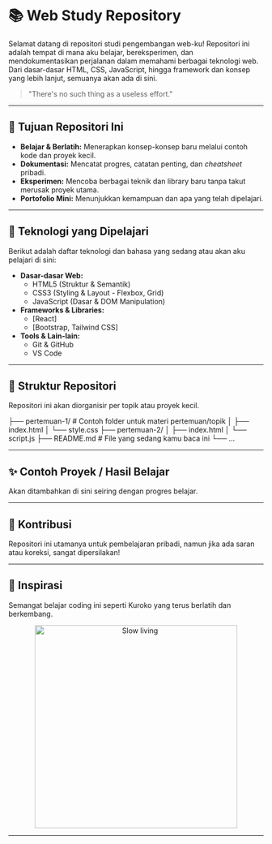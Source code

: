 # 📚 Web Study Repository

Selamat datang di repositori studi pengembangan web-ku! Repositori ini adalah tempat di mana aku belajar, bereksperimen, dan mendokumentasikan perjalanan dalam memahami berbagai teknologi web. Dari dasar-dasar HTML, CSS, JavaScript, hingga framework dan konsep yang lebih lanjut, semuanya akan ada di sini.

> "There's no such thing as a useless effort."

---

## 🎯 Tujuan Repositori Ini

* **Belajar & Berlatih:** Menerapkan konsep-konsep baru melalui contoh kode dan proyek kecil.
* **Dokumentasi:** Mencatat progres, catatan penting, dan *cheatsheet* pribadi.
* **Eksperimen:** Mencoba berbagai teknik dan library baru tanpa takut merusak proyek utama.
* **Portofolio Mini:** Menunjukkan kemampuan dan apa yang telah dipelajari.

---

## 🚀 Teknologi yang Dipelajari

Berikut adalah daftar teknologi dan bahasa yang sedang atau akan aku pelajari di sini:

* **Dasar-dasar Web:**
    * HTML5 (Struktur & Semantik)
    * CSS3 (Styling & Layout - Flexbox, Grid)
    * JavaScript (Dasar & DOM Manipulation)
* **Frameworks & Libraries:**
    * [React]
    * [Bootstrap, Tailwind CSS]
* **Tools & Lain-lain:**
    * Git & GitHub
    * VS Code
    

---

## 📁 Struktur Repositori

Repositori ini akan diorganisir per topik atau proyek kecil.


├── pertemuan-1/              # Contoh folder untuk materi pertemuan/topik
│   ├── index.html
│   └── style.css
├── pertemuan-2/
│   ├── index.html
│   └── script.js
├── README.md                # File yang sedang kamu baca ini
└── ...


---

## ✨ Contoh Proyek / Hasil Belajar

Akan ditambahkan di sini seiring dengan progres belajar.

---

## 🤝 Kontribusi

Repositori ini utamanya untuk pembelajaran pribadi, namun jika ada saran atau koreksi, sangat dipersilakan!

---

## 🌟 Inspirasi

Semangat belajar coding ini seperti Kuroko yang terus berlatih dan berkembang.
<br>

<p align="center">
  <img src="(https://imgur.com/a/2jFYBtm)" alt="Slow living" width="400"/>
</p>


---
